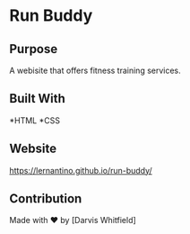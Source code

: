 # Run Buddy

## Purpose
A webisite that offers fitness training services.

## Built With
*HTML
*CSS

## Website
https://lernantino.github.io/run-buddy/

## Contribution
Made with ❤️ by [Darvis Whitfield]
